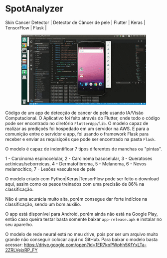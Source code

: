 # SpotAnalyzer

Skin Cancer Detector | Detector de Câncer de pele | Flutter | Keras | TensorFlow | Flask | 

<p align="center">
  
  <img  src="https://github.com/offsouza/SpotAnalyzer/blob/master/extras/gif.gif">
  
</p>

Código de um app de detecção de cancer de pele usando IA/Visão Computacional. O Aplicativo foi feito através do Flutter, onde todo o código pode ser encontrado no diretório `FlutterApp/lib`. O modelo capaz de realizar as prediçoẽs foi hospedado em um servidor na AWS. E para a comunição entre o servidor e app, foi usando o framework Flask para receber e enviar as requisiçoẽs que pode ser encontrado na pasta `Flask`.

O modelo é capaz de indentificar 7 tipos diferentes de manchas ou "pintas".


1 - Carcinoma espinocelular,
2 - Carcinoma basocelular,
3 - Queratoses actínicas/seborreicas,
4 - Dermatofibroma,
5 - Melanoma,
6 - Nevos melanocítico,
7 - Lesões vasculares de pele

O modelo criado com Python|Keras|TensorFlow pode ser feito o download aqui, assim como os pesos treinados com uma precisão de 86% na classificação. 

Não é uma acurácia muito alta, porém consegue dar forte indícios na classificação, sendo um bom auxílio. 

O app está disponível para Android, porém ainda não está na Google Play, então caso queira testar basta somente baixar `app-release.apk` e instalar no seu aparelho.

O modelo de rede neural está no meu drive, pois por ser um arquivo muito grande não conseguir colocar aqui no GitHub. Para baixar o modelo basta acessar: https://drive.google.com/open?id=1ER7kpPWphh5KfYxLTa-2ZRLVejxRP_FY
